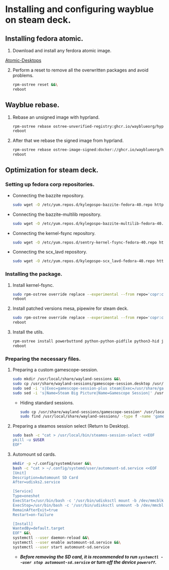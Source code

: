 # Installing and configuring wayblue on steam deck.

## Installing fedora atomic.

1. Download and install any ferdora atomic image.

[Atomic-Desktops](https://fedoraproject.org/atomic-desktops/)

2. Perform a reset to remove all the overwritten packages and avoid problems.
    ```bash
    rpm-ostree reset &&\
    reboot
    ```

## Wayblue rebase.

1. Rebase an unsigned image with hyprland.
    ```bash
    rpm-ostree rebase ostree-unverified-registry:ghcr.io/wayblueorg/hyprland:latest &&\
    reboot
    ```

2. After that we rebase the signed image from hyprland.
    ```bash
    rpm-ostree rebase ostree-image-signed:docker://ghcr.io/wayblueorg/hyprland:latest &&\
    reboot
    ```

## Optimization for steam deck.

### Setting up fedora corp repositories.

- Connecting the bazzite repository.
    ```bash
    sudo wget -O /etc/yum.repos.d/kylegospo-bazzite-fedora-40.repo https://copr.fedorainfracloud.org/coprs/kylegospo/bazzite/repo/fedora-40/kylegospo-bazzite-fedora-40.repo
    ```

- Connecting the bazzite-multilib repository.
    ```bash
    sudo wget -O /etc/yum.repos.d/kylegospo-bazzite-multilib-fedora-40.repo https://copr.fedorainfracloud.org/coprs/kylegospo/bazzite-multilib/repo/fedora-40/kylegospo-bazzite-multilib-fedora-40.repo?arch=x86_64
    ```

- Connecting the kernel-fsync repository.
    ```bash
    sudo wget -O /etc/yum.repos.d/sentry-kernel-fsync-fedora-40.repo https://copr.fedorainfracloud.org/coprs/sentry/kernel-fsync/repo/fedora-40/sentry-kernel-fsync-fedora-40.repo
    ```

- Connecting the scx_lavd repository.
    ```bash
    sudo wget -O /etc/yum.repos.d/kylegospo-scx_lavd-fedora-40.repo https://copr.fedorainfracloud.org/coprs/kylegospo/scx_lavd/repo/fedora-40/kylegospo-scx_lavd-fedora-40.repo
    ```

### Installing the package.

1. Install kernel-fsync.
    ```bash
    sudo rpm-ostree override replace --experimental --from repo='copr:copr.fedorainfracloud.org:sentry:kernel-fsync' kernel kernel-core kernel-modules kernel-modules-core kernel-modules-extra &&\
    reboot
    ```

2. Install patched versions mesa, pipewire for steam deck.
    ```bash
    sudo rpm-ostree override replace --experimental --from repo='copr:copr.fedorainfracloud.org:kylegospo:bazzite-multilib' mesa-filesystem mesa-libglapi mesa-dri-drivers mesa-libgbm mesa-libEGL mesa-vulkan-drivers mesa-libGL xorg-x11-server-Xwayland pipewire pipewire-alsa pipewire-gstreamer pipewire-jack-audio-connection-kit pipewire-jack-audio-connection-kit-libs pipewire-libs pipewire-pulseaudio pipewire-utils &&\
    reboot
    ```

3. Install the utils.
    ```bash
    rpm-ostree install powerbuttond python-python-pidfile python3-hid jupiter-fan-control jupiter-hw-support-btrfs ryzenadj scx_lavd steam lutris gamescope gamescope-shaders gamescope-session-plus gamescope-session-steam mesa-va-drivers-freeworld.i686 mesa-vdpau-drivers-freeworld.i686 mangohud vpower wlogout hyprpaper &&\
    reboot
    ```

### Preparing the necessary files.

1. Preparing a custom gamescope-session.
    ```bash
    sudo mkdir /usr/local/share/wayland-sessions &&\
    sudo cp /usr/share/wayland-sessions/gamescope-session.desktop /usr/local/share/wayland-sessions/gamescope-session-custom.desktop &&\
    sudo sed -i 's|Exec=gamescope-session-plus steam|Exec=/usr/share/gamescope-session-plus/gamescope-session-plus steam|' /usr/local/share/wayland-sessions/gamescope-session-custom.desktop &&\
    sudo sed -i 's|Name=Steam Big Picture|Name=Gamescope Session|' /usr/local/share/wayland-sessions/gamescope-session-custom.desktop
    ```
    - Hiding standard sessions.
        ```bash
        sudo cp /usr/share/wayland-sessions/gamescope-session* /usr/local/share/wayland-sessions/ &&\
        sudo find /usr/local/share/wayland-sessions/ -type f -name 'gamescope-session*' | grep -v 'gamescope-session-custom.desktop' | xargs -I {} sudo sed -i '/^\[Desktop Entry\]/a Hidden=true' {}
        ```

2. Preparing a steamos session select (Return to Desktop).
    ```bash
    sudo bash -c "cat > /usr/local/bin/steamos-session-select <<EOF
    pkill -u $USER
    EOF"
    ```

3. Automount sd cards.
    ```bash
    mkdir -p ~/.config/systemd/user &&\
    bash -c "cat > ~/.config/systemd/user/automount-sd.service <<EOF
    [Unit]
    Description=Automount SD Card
    After=udisks2.service

    [Service]
    Type=oneshot
    ExecStart=/usr/bin/bash -c '/usr/bin/udisksctl mount -b /dev/mmcblk0p1'
    ExecStop=/usr/bin/bash -c '/usr/bin/udisksctl unmount -b /dev/mmcblk0p1'
    RemainAfterExit=true
    Restart=on-failure

    [Install]
    WantedBy=default.target
    EOF" &&\
    systemctl --user daemon-reload &&\
    systemctl --user enable automount-sd.service &&\
    systemctl --user start automount-sd.service 
    ```
    - ***Before removing the SD card, it is recommended to run `systemctl --user stop automount-sd.service` or turn off the device `poweroff`.***


